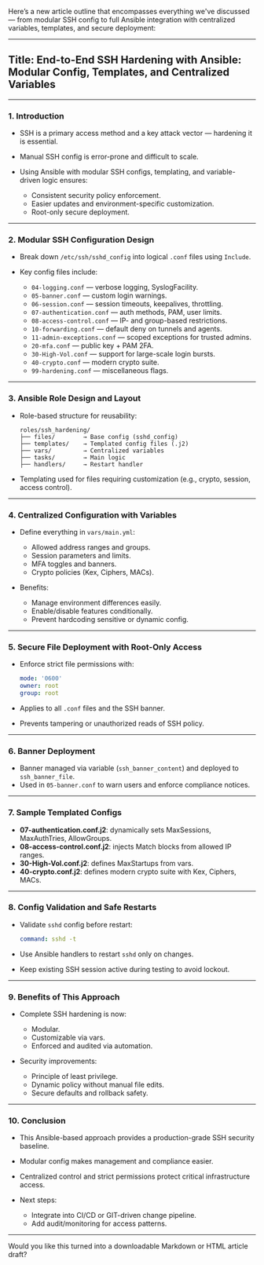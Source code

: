 Here’s a new article outline that encompasses everything we've discussed — from modular SSH config to full Ansible integration with centralized variables, templates, and secure deployment:

---

## **Title: End-to-End SSH Hardening with Ansible: Modular Config, Templates, and Centralized Variables**

---

### **1. Introduction**

* SSH is a primary access method and a key attack vector — hardening it is essential.
* Manual SSH config is error-prone and difficult to scale.
* Using Ansible with modular SSH configs, templating, and variable-driven logic ensures:

  * Consistent security policy enforcement.
  * Easier updates and environment-specific customization.
  * Root-only secure deployment.

---

### **2. Modular SSH Configuration Design**

* Break down `/etc/ssh/sshd_config` into logical `.conf` files using `Include`.
* Key config files include:

  * `04-logging.conf` — verbose logging, SyslogFacility.
  * `05-banner.conf` — custom login warnings.
  * `06-session.conf` — session timeouts, keepalives, throttling.
  * `07-authentication.conf` — auth methods, PAM, user limits.
  * `08-access-control.conf` — IP- and group-based restrictions.
  * `10-forwarding.conf` — default deny on tunnels and agents.
  * `11-admin-exceptions.conf` — scoped exceptions for trusted admins.
  * `20-mfa.conf` — public key + PAM 2FA.
  * `30-High-Vol.conf` — support for large-scale login bursts.
  * `40-crypto.conf` — modern crypto suite.
  * `99-hardening.conf` — miscellaneous flags.

---

### **3. Ansible Role Design and Layout**

* Role-based structure for reusability:

  ```
  roles/ssh_hardening/
  ├── files/        → Base config (sshd_config)
  ├── templates/    → Templated config files (.j2)
  ├── vars/         → Centralized variables
  ├── tasks/        → Main logic
  ├── handlers/     → Restart handler
  ```
* Templating used for files requiring customization (e.g., crypto, session, access control).

---

### **4. Centralized Configuration with Variables**

* Define everything in `vars/main.yml`:

  * Allowed address ranges and groups.
  * Session parameters and limits.
  * MFA toggles and banners.
  * Crypto policies (Kex, Ciphers, MACs).
* Benefits:

  * Manage environment differences easily.
  * Enable/disable features conditionally.
  * Prevent hardcoding sensitive or dynamic config.

---

### **5. Secure File Deployment with Root-Only Access**

* Enforce strict file permissions with:

  ```yaml
  mode: '0600'
  owner: root
  group: root
  ```
* Applies to all `.conf` files and the SSH banner.
* Prevents tampering or unauthorized reads of SSH policy.

---

### **6. Banner Deployment**

* Banner managed via variable (`ssh_banner_content`) and deployed to `ssh_banner_file`.
* Used in `05-banner.conf` to warn users and enforce compliance notices.

---

### **7. Sample Templated Configs**

* **07-authentication.conf.j2**: dynamically sets MaxSessions, MaxAuthTries, AllowGroups.
* **08-access-control.conf.j2**: injects Match blocks from allowed IP ranges.
* **30-High-Vol.conf.j2**: defines MaxStartups from vars.
* **40-crypto.conf.j2**: defines modern crypto suite with Kex, Ciphers, MACs.

---

### **8. Config Validation and Safe Restarts**

* Validate `sshd` config before restart:

  ```yaml
  command: sshd -t
  ```
* Use Ansible handlers to restart `sshd` only on changes.
* Keep existing SSH session active during testing to avoid lockout.

---

### **9. Benefits of This Approach**

* Complete SSH hardening is now:

  * Modular.
  * Customizable via vars.
  * Enforced and audited via automation.
* Security improvements:

  * Principle of least privilege.
  * Dynamic policy without manual file edits.
  * Secure defaults and rollback safety.

---

### **10. Conclusion**

* This Ansible-based approach provides a production-grade SSH security baseline.
* Modular config makes management and compliance easier.
* Centralized control and strict permissions protect critical infrastructure access.
* Next steps:

  * Integrate into CI/CD or GIT-driven change pipeline.
  * Add audit/monitoring for access patterns.

---

Would you like this turned into a downloadable Markdown or HTML article draft?
